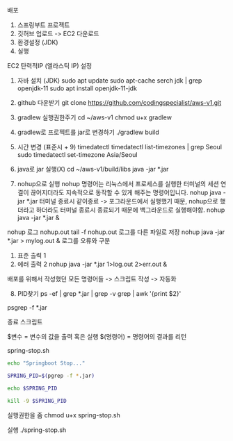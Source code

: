 배포
1. 스프링부트 프로젝트
2. 깃허브 업로드 -> EC2 다운로드
3. 환경설정 (JDK)
4. 실행

EC2 탄력적IP (엘라스틱 IP) 설정

1. 자바 설치 (JDK)
sudo apt update
sudo apt-cache serch jdk | grep openjdk-11
sudo apt install openjdk-11-jdk

2. github 다운받기
git clone https://github.com/codingspecialist/aws-v1.git

3. gradlew 실행권한주기
cd ~/aws-v1
chmod u+x gradlew

4. gradlew로 프로젝트를 jar로 변경하기
./gradlew build


5. 시간 변경 (표준시 + 9)
timedatectl
timedatectl list-timezones | grep Seoul
sudo timedatectl set-timezone Asia/Seoul

6. java로 jar 실행(X)
cd ~/aws-v1/build/libs
java -jar *.jar

7. nohup으로 실행
nohup 명령어는 리눅스에서 프로세스를 실행한 터미널의 세션 연결이 끊어지더라도 지속적으로 동작할 수 있게 해주는 명령어입니다.
nohup java -jar *.jar
터미널 종료시 같이종료 -> 포그라운드에서 실행했기 때문, nohup으로 했더라고 하더라도 터미널 종료시 종료되기 때문에 백그라운드로 실행해야함.
nohup java -jar *.jar &

nohup 로그
nohup.out
tail -f nohup.out
로그를 다른 파일로 저장
nohup java -jar *.jar > mylog.out &
로그를 오류와 구분
1. 표준 출력 1
2. 에러 출력 2
nohup java -jar *.jar 1>log.out 2>err.out &


배포를 위해서 작성했던 모든 명령어들 -> 스크립트 작성 -> 자동화

8. PID찾기
ps -ef | grep *.jar | grep -v grep | awk '{print $2}'

psgrep -f *.jar

종료 스크립트

$변수 = 변수의 값을 출력 혹은 실행
$(명령어) = 명령어의 결과를 리턴

spring-stop.sh
```bash
echo "Springboot Stop..."

SPRING_PID=$(pgrep -f *.jar)

echo $SPRING_PID

kill -9 $SPRING_PID
```
실행권한을 줌
chmod u+x spring-stop.sh

실행
./spring-stop.sh


